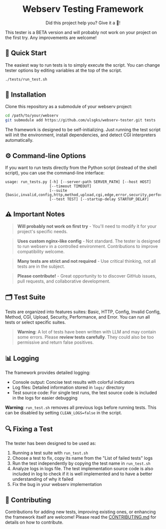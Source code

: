 <h1 align="center">
	Webserv Testing Framework
</h1>
<p align="center">
	Did this project help you? Give it a 🌟!
</p>

This tester is a BETA version and will probably not work on your project on the first try. Any improvements are welcome!

## 🚀 Quick Start

The easiest way to run tests is to simply execute the script. You can change tester options by editing variables at the top of the script.

```bash
./tests/run_test.sh
```

## 🔧 Installation

Clone this repository as a submodule of your webserv project:

```bash
cd /path/to/your/webserv
git submodule add https://github.com/ulsgks/webserv-tester.git tests
```

The framework is designed to be self-initializing. Just running the test script will init the environment, install dependencies, and detect CGI interpreters automatically.

## ⚙️ Command-line Options
If you want to run tests directly from the Python script (instead of the shell script), you can use the command-line interface:

```
usage: run_tests.py [-h] [--server-path SERVER_PATH] [--host HOST]
                    [--timeout TIMEOUT]
                    [--suite {basic,invalid,config,http,method,upload,cgi,edge,error,security,performance,all}]
                    [--test TEST] [--startup-delay STARTUP_DELAY]
```

## ⚠️ Important Notes

> **Will probably not work on first try** - You'll need to modify it for your project's specific needs. 

> **Uses custom nginx-like config** - Not standard. The tester is designed to run webserv in a controlled environment. Contributions to improve compatibility welcome.

> **Many tests are strict and not required** - Use critical thinking, not all tests are in the subject.

> **Please contribute!** - Great opportunity to to discover GitHub issues, pull requests, and collaborative development.

## 🗂️ Test Suite

Tests are organized into features suites: Basic, HTTP, Config, Invalid Config, Method, CGI, Upload, Security, Performance, and Error. You can run all tests or select specific suites.

> **Warning**: A lot of tests have been written with LLM and may contain some errors. Please **review tests carefully**. They could also be too permissive and return false positives.

## 📊 Logging

The framework provides detailed logging:

- Console output: Concise test results with colorful indicators
- Log files: Detailed information stored in `logs/` directory
- Test source code: For single test runs, the test source code is included in the logs for easier debugging

**Warning**: `run_test.sh` removes all previous logs before running tests. This can be disabled by setting `CLEAN_LOGS=false` in the script.

## 🔍 Fixing a Test
The tester has been designed to be used as:
1. Running a test suite with `run_test.sh`
2. Choose a test to fix, copy its name from the "List of failed tests" logs
3. Run the test independently by copying the test name in `run_test.sh`
4. Analyze logs in logs file. The test implementation source code is also included in log to check if it is well implemented and to have a better understanding of why it failed
5. Fix the bug in your webserv implementation

## 📝 Contributing

Contributions for adding new tests, improving existing ones, or enhancing the framework itself are welcome! Please read the [CONTRIBUTING.md](CONTRIBUTING.md) for details on how to contribute.

